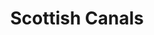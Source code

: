 ---
schema: default
title: Scottish Canals
description: public corporation controlled by Scottish Government
logo: ''
type:
- Public corporation
portal_url: ''
org_url: https://www.scottishcanals.co.uk/
twitter_handle: scottishcanals
wikidata_qid: Q7437643
wdtk_id: scottish_canals
---
